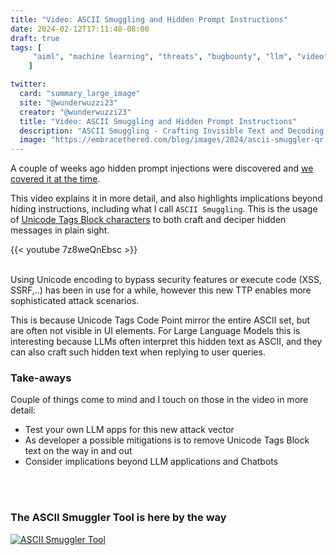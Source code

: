 ```yaml
---
title: "Video: ASCII Smuggling and Hidden Prompt Instructions"
date: 2024-02-12T17:11:48-08:00
draft: true
tags: [
     "aiml", "machine learning", "threats", "bugbounty", "llm", "video"
    ]

twitter:
  card: "summary_large_image"
  site: "@wunderwuzzi23"
  creator: "@wunderwuzzi23"
  title: "Video: ASCII Smuggling and Hidden Prompt Instructions"
  description: "ASCII Smuggling - Crafting Invisible Text and Decoding Hidden Secrets (with LLMs)"
  image: "https://embracethered.com/blog/images/2024/ascii-smuggler-qr.png"
---
```



A couple of weeks ago hidden prompt injections were discovered and [we covered it at the time](/blog/posts/2024/hiding-and-finding-text-with-unicode-tags/).

This video explains it in more detail, and also highlights implications beyond hiding instructions, including what I call `ASCII Smuggling`. This is the usage of [Unicode Tags Block characters](https://en.wikipedia.org/wiki/Tags_(Unicode_block)) to both craft and deciper hidden messages in plain sight.

{{< youtube 7z8weQnEbsc >}}
<br>
<br>

Using Unicode encoding to bypass security features or execute code (XSS, SSRF,..) has been in use for a while, however this new TTP enables more sophisticated attack scenarios. 

This is because Unicode Tags Code Point mirror the entire ASCII set, but are often not visible in UI elements. For Large Language Models this is interesting because LLMs often interpret this hidden text as ASCII, and they can also craft such hidden text when replying to user queries.

### Take-aways

Couple of things come to mind and I touch on those in the video in more detail:

* Test your own LLM apps for this new attack vector
* As developer a possible mitigations is to remove Unicode Tags Block text on the way in and out
* Consider implications beyond LLM applications and Chatbots
<br>
<br>

### The ASCII Smuggler Tool is here by the way

[![ASCII Smuggler Tool](/blog/images/2024/ascii-smuggler-qr-clean.png)](/blog/ascii-smuggler.html)


